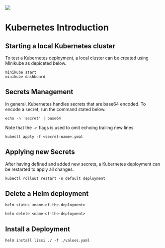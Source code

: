 <!--
date=2022-08-24
topic=Bash
-->

<img class='full' src='assets/posts/guides/011_hyperledger_indy/thumbnail.png'>

# Kubernetes Introduction

## Starting a local Kubernetes cluster
To test a Kubernetes deployment, a local cluster can be created using Minikube as depiceted below.
```TS
minikube start
minikube dashboard
```

## Secrets Management
In general, Kubernetes handles secrets that are base64 encoded. To encode a secret, run the command stated below.
```TS
echo -n 'secret' | base64
```
Note that the <code>-n</code> flags is used to omit echoing trailing new lines.
```TS
kubectl apply -f <secret-name>.ymal
```

## Applying new Secrets
After having defined and added new secrets, a Kubernetes deployment can be restarted to apply all changes. 
```TS
kubectl rollout restart -n default deployment
```

## Delete a Helm deployment
```TS
helm status <name-of-the-deployment>
```

```TS
helm delete <name-of-the-deployment>
```

## Install a Deployment
```TS
helm install lissi ./ -f ./values.yaml
```